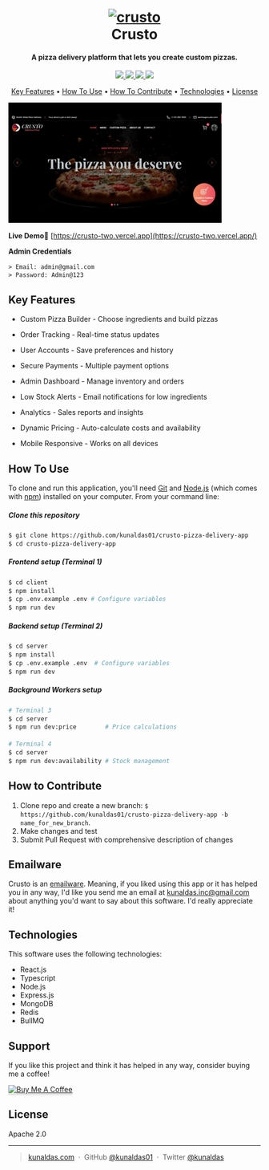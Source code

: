 <h1 align="center" style>
  <br>
  <a href="https://crusto.onrender.com" target="_blank"><img src="https://raw.githubusercontent.com/kunaldas01/crusto-pizza-delivery-app/refs/heads/main/client/src/assets/widgets/logo.svg" alt="crusto" width="200"></a>
  <br>
  Crusto
  <br>
</h1>

<h4 align="center">A pizza delivery platform that lets you create custom pizzas.</h4>

<p align="center">
  <a href="" target="_blank">
      <img src="https://img.shields.io/badge/MERN-Stack-brightgreen?logo=react">
  </a>
  <a href="https://choosealicense.com/licenses/apache" target="_blank">
      <img src="https://img.shields.io/badge/License-Apache%202.0-blue.svg">
  </a>
  <a href="" target="_blank">
      <img src="https://img.shields.io/badge/SayThanks.io-%E2%98%BC-1EAEDB.svg">
  </a>
  <a href="" target="_blank">
    <img src="https://img.shields.io/badge/$-donate-ff69b4.svg?maxAge=2592000&amp;style=flat">
  </a>
</p>

<p align="center">
  <a href="#key-features">Key Features</a> •
  <a href="#how-to-use">How To Use</a> •
  <a href="#how-to-contribute">How To Contribute</a> •
  <a href="#technologies">Technologies</a> •
  <a href="#license">License</a>
</p>

![preview](client/src/assets/images/crusto-demo-gif.gif)

**Live Demo**🔗 [https://crusto-two.vercel.app](https://crusto-two.vercel.app/)

**Admin Credentials**

```
> Email: admin@gmail.com
> Password: Admin@123
```

## Key Features

-   Custom Pizza Builder - Choose ingredients and build pizzas

-   Order Tracking - Real-time status updates

-   User Accounts - Save preferences and history

-   Secure Payments - Multiple payment options

-   Admin Dashboard - Manage inventory and orders

-   Low Stock Alerts - Email notifications for low ingredients

-   Analytics - Sales reports and insights

-   Dynamic Pricing - Auto-calculate costs and availability

-   Mobile Responsive - Works on all devices

## How To Use

To clone and run this application, you'll need [Git](https://git-scm.com) and [Node.js](https://nodejs.org/en/download/) (which comes with [npm](http://npmjs.com)) installed on your computer. From your command line:

##### Clone this repository

```bash
$ git clone https://github.com/kunaldas01/crusto-pizza-delivery-app
$ cd crusto-pizza-delivery-app
```

##### Frontend setup (Terminal 1)

```bash
$ cd client
$ npm install
$ cp .env.example .env # Configure variables
$ npm run dev
```

##### Backend setup (Terminal 2)

```bash
$ cd server
$ npm install
$ cp .env.example .env  # Configure variables
$ npm run dev
```

##### Background Workers setup

```bash
# Terminal 3
$ cd server
$ npm run dev:price        # Price calculations

# Terminal 4
$ cd server
$ npm run dev:availability # Stock management
```

## How to Contribute

1. Clone repo and create a new branch: `$ https://github.com/kunaldas01/crusto-pizza-delivery-app -b name_for_new_branch`.
2. Make changes and test
3. Submit Pull Request with comprehensive description of changes

## Emailware

Crusto is an [emailware](https://en.wiktionary.org/wiki/emailware). Meaning, if you liked using this app or it has helped you in any way, I'd like you send me an email at <kunaldas.inc@gmail.com> about anything you'd want to say about this software. I'd really appreciate it!

## Technologies

This software uses the following technologies:

-   React.js
-   Typescript
-   Node.js
-   Express.js
-   MongoDB
-   Redis
-   BullMQ

## Support

If you like this project and think it has helped in any way, consider buying me a coffee!

<a href="" target="_blank"><img src="client/src/assets/images/bmc-button.png" alt="Buy Me A Coffee" style="height: 41px !important;width: 174px !important;box-shadow: 0px 3px 2px 0px rgba(190, 190, 190, 0.5) !important;-webkit-box-shadow: 0px 3px 2px 0px rgba(190, 190, 190, 0.5) !important;" ></a>

## License

Apache 2.0

---

> [kunaldas.com]() &nbsp;&middot;&nbsp;
> GitHub [@kunaldas01]() &nbsp;&middot;&nbsp;
> Twitter [@kunaldas]()
